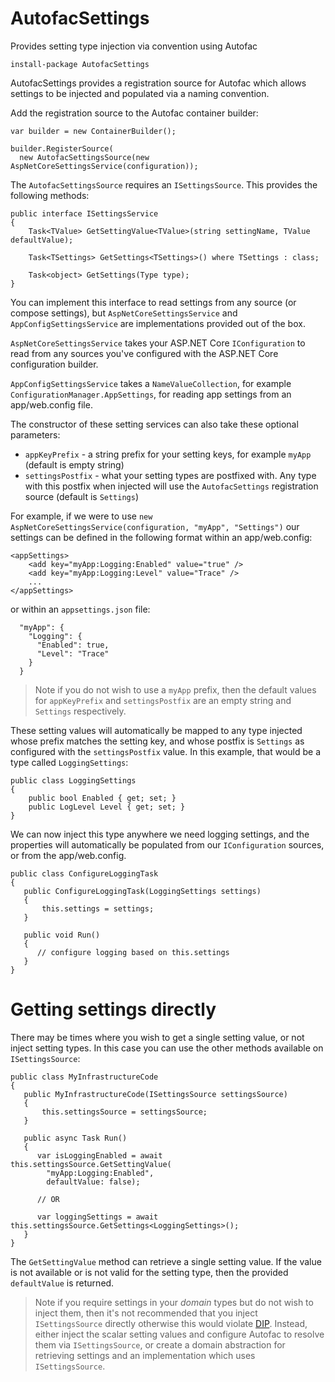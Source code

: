 # AutofacSettings

Provides setting type injection via convention using Autofac

```
install-package AutofacSettings
```

AutofacSettings provides a registration source for Autofac which allows settings to be injected and populated via a naming convention.

Add the registration source to the Autofac container builder:

```
var builder = new ContainerBuilder();

builder.RegisterSource(
  new AutofacSettingsSource(new AspNetCoreSettingsService(configuration));
```

The `AutofacSettingsSource` requires an `ISettingsSource`. This provides the following methods:

```
public interface ISettingsService
{
    Task<TValue> GetSettingValue<TValue>(string settingName, TValue defaultValue);

    Task<TSettings> GetSettings<TSettings>() where TSettings : class;

    Task<object> GetSettings(Type type);
}
```

You can implement this interface to read settings from any source (or compose settings), but `AspNetCoreSettingsService` and `AppConfigSettingsService` are implementations provided out of the box. 

`AspNetCoreSettingsService` takes your ASP.NET Core `IConfiguration` to read from any sources you've configured with the ASP.NET Core configuration builder.

`AppConfigSettingsService` takes a `NameValueCollection`, for example `ConfigurationManager.AppSettings`, for reading app settings from an app/web.config file. 

The constructor of these setting services can also take these optional parameters:

* `appKeyPrefix` - a string prefix for your setting keys, for example `myApp` (default is empty string)
* `settingsPostfix` - what your setting types are postfixed with. Any type with this postfix when injected will use the `AutofacSettings` registration source (default is `Settings`)

For example, if we were to use `new AspNetCoreSettingsService(configuration, "myApp", "Settings")` our settings can be defined in the following format within an app/web.config:

```
<appSettings>
    <add key="myApp:Logging:Enabled" value="true" />
    <add key="myApp:Logging:Level" value="Trace" />
    ...
</appSettings>
```

or within an `appsettings.json` file:

```
  "myApp": {
    "Logging": {
      "Enabled": true,
      "Level": "Trace"
    }
  } 
```

> Note if you do not wish to use a `myApp` prefix, then the default values for `appKeyPrefix` and `settingsPostfix` are an empty string and `Settings` respectively.

These setting values will automatically be mapped to any type injected whose prefix matches the setting key, and whose postfix is `Settings` as configured with the `settingsPostfix` value. In this example, that would be a type called `LoggingSettings`:

```
public class LoggingSettings
{
    public bool Enabled { get; set; }
    public LogLevel Level { get; set; }
}
```

We can now inject this type anywhere we need logging settings, and the properties will automatically be populated from our `IConfiguration` sources, or from the app/web.config.

```
public class ConfigureLoggingTask
{
   public ConfigureLoggingTask(LoggingSettings settings)
   {
       this.settings = settings;
   }
   
   public void Run()
   {
      // configure logging based on this.settings
   }
}
```

# Getting settings directly

There may be times where you wish to get a single setting value, or not inject setting types. In this case you can use the other methods available on `ISettingsSource`:

```
public class MyInfrastructureCode
{
   public MyInfrastructureCode(ISettingsSource settingsSource)
   {
       this.settingsSource = settingsSource;
   }
   
   public async Task Run()
   {
      var isLoggingEnabled = await this.settingsSource.GetSettingValue(
        "myApp:Logging:Enabled", 
        defaultValue: false);
      
      // OR
      
      var loggingSettings = await this.settingsSource.GetSettings<LoggingSettings>();      
   }
}
```

The `GetSettingValue` method can retrieve a single setting value. If the value is not available or is not valid for the setting type, then the provided `defaultValue` is returned.

> Note if you require settings in your *domain* types but do not wish to inject them, then it's not recommended that you inject `ISettingsSource` directly otherwise this would violate [DIP](https://en.wikipedia.org/wiki/Dependency_inversion_principle). Instead, either inject the scalar setting values and configure Autofac to resolve them via `ISettingsSource`, or create a domain abstraction for retrieving settings and an implementation which uses `ISettingsSource`.
